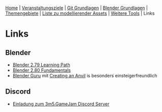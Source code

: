 [Home](../README.md)
| [Veranstaltungsziele](./veranstaltungsziele.md)
| [Git Grundlagen](./git_grundlagen.md)
| [Blender Grundlagen](./blender_grundlagen.md)
| [Themengebiete](./themengebiete.md)
| [Liste zu modellierender Assets](./asset_liste.md)
| [Weitere Tools](./tools.md)
| Links

# Links

## Blender

- [Blender 2.79 Learning Path](https://www.linkedin.com/learning/paths/master-blender)
- [Blender 2.80 Fundamentals](https://www.youtube.com/playlist?list=PLa1F2ddGya_-UvuAqHAksYnB0qL9yWDO6)
- [Blender Guru](https://www.blenderguru.com/tutorials) mit [Creating an Anvil](https://www.blenderguru.com/tutorials/2018/1/17/creating-an-anvil-full-series) is besonders einsteigerfreundlich
    
## Discord

- [Einladung zum 3m5.GameJam Discord Server](https://discordapp.com/invite/K5hsaYR)
